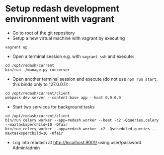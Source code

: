 Setup redash development environment with vagrant
=================================================

* Go to root of the git repository
* Setup a new virtual machine with vagrant by executing

```
vagrant up
```

* Open a terminal session e.g. with `vagrant ssh` and execute:
    
```
cd /opt/redash/current
bin/run ./manage.py runserver
```

* Open another terminal session and execute (do not use `npm run start`, this binds only to 127.0.0.1):

```
cd /opt/redash/current/client
webpack-dev-server --content-base app --host 0.0.0.0
```

* Start two services for background tasks

```
cd /opt/redash/current/client
bin/run celery worker --app=redash.worker --beat -c2 -Qqueries,celery --maxtasksperchild=10 -Ofair
bin/run celery worker --app=redash.worker -c2 -Qscheduled_queries --maxtasksperchild=10 -Ofair
```


* Log into readash at [http://localhost:9001/](http://localhost:9001/) using user/password Admin/admin
